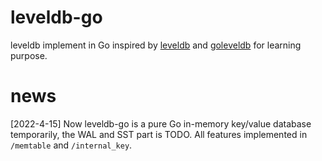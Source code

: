 # leveldb-go
leveldb implement in Go inspired by [leveldb](https://github.com/google/leveldb) and [goleveldb](https://github.com/syndtr/goleveldb) for learning purpose.

# news
[2022-4-15] Now leveldb-go is a pure Go in-memory key/value database temporarily, the WAL and SST part is TODO. All features implemented in `/memtable` and `/internal_key`.